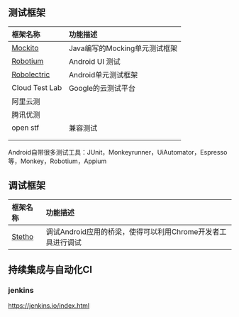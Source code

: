 ## **测试框架**

| 框架名称                                     | 功能描述                 |
| :--------------------------------------- | :------------------- |
| [Mockito](https://github.com/mockito/mockito) | Java编写的Mocking单元测试框架 |
| [Robotium](https://github.com/RobotiumTech/robotium) | Android UI 测试        |
| [Robolectric](https://github.com/robolectric/robolectric) | Android单元测试框架        |
| Cloud Test Lab                           | Google的云测试平台         |
| 阿里云测                                     |                      |
| 腾讯优测                                     |                      |
| open stf                                 | 兼容测试                 |
|                                          |                      |
|                                          |                      |
Android自带很多测试工具：JUnit，Monkeyrunner，UiAutomator，Espresso等，Monkey，Robotium，Appium

## **调试框架**

| 框架名称                                     | 功能描述                                 |
| :--------------------------------------- | :----------------------------------- |
| [Stetho](https://github.com/facebook/stetho) | 调试Android应用的桥梁，使得可以利用Chrome开发者工具进行调试 |

## 持续集成与自动化CI

### jenkins

https://jenkins.io/index.html